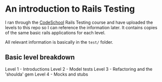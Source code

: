 # An introduction to Rails Testing

I ran through the [CodeSchool](www.codeschool.com) Rails Testing course and have uploaded the levels to this repo so I can reference the information later. It contains copies of the same basic rails applications for each level.

All relevant information is basically in the ```test/``` folder.

## Basic level breakdown

Level 1 - Introductions
Level 2 - Model tests
Level 3 - Refactoring and the 'shoulda' gem
Level 4 - Mocks and stubs